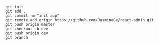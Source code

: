     git init
    git add .
    git commit -m "init app"
    git remote add origin https://github.com/JasmineGe/react-admin.git
    git push origin master
    git checkout -b dev
    git push origin dev
    git branch
